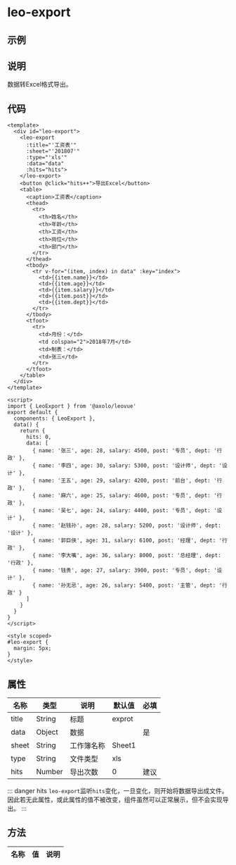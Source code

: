 leo-export
==========

示例
----
<ClientOnly>
  <labs-leo-export/>
</ClientOnly>

说明
----
数据转Excel格式导出。


代码
----
```vue
<template>
  <div id="leo-export">
    <leo-export
      :title="'工资表'"
      :sheet="'201807'"
      :type="'xls'"
      :data="data"
      :hits="hits">
    </leo-export>
    <button @click="hits++">导出Excel</button>
    <table>
      <caption>工资表</caption>
      <thead>
        <tr>
          <th>姓名</th>
          <th>年龄</th>
          <th>工资</th>
          <th>岗位</th>
          <th>部门</th>
        </tr>
      </thead>
      <tbody>
        <tr v-for="(item, index) in data" :key="index">
          <td>{{item.name}}</td>
          <td>{{item.age}}</td>
          <td>{{item.salary}}</td>
          <td>{{item.post}}</td>
          <td>{{item.dept}}</td>
        </tr>
      </tbody>
      <tfoot>
        <tr>
          <td>月份：</td>
          <td colspan="2">2018年7月</td>
          <td>制表：</td>
          <td>张三</td>
        </tr>
      </tfoot>
    </table>
  </div>
</template>

<script>
import { LeoExport } from '@axolo/leovue'
export default {
  components: { LeoExport },
  data() {
    return {
      hits: 0,
      data: [
        { name: '张三', age: 28, salary: 4500, post: '专员', dept: '行政' },
        { name: '李四', age: 30, salary: 5300, post: '设计师', dept: '设计' },
        { name: '王五', age: 29, salary: 4200, post: '前台', dept: '行政' },
        { name: '麻六', age: 25, salary: 4600, post: '专员', dept: '行政' },
        { name: '吴七', age: 24, salary: 4400, post: '专员', dept: '设计' },
        { name: '赵钱孙', age: 28, salary: 5200, post: '设计师', dept: '设计' },
        { name: '郭巨侠', age: 31, salary: 6100, post: '经理', dept: '行政' },
        { name: '李大嘴', age: 36, salary: 8000, post: '总经理', dept: '行政' },
        { name: '钱贵', age: 27, salary: 3900, post: '专员', dept: '设计' },
        { name: '孙无忌', age: 26, salary: 5400, post: '主管', dept: '行政' }
      ]
    }
  }
}
</script>

<style scoped>
#leo-export {
  margin: 5px;
}
</style>
```

属性
----
| 名称  |  类型  |    说明    | 默认值 | 必填 |
| ----- | ------ | ---------- | ------ | ---- |
| title | String | 标题       | exprot |      |
| data  | Object | 数据       |        | 是   |
| sheet | String | 工作簿名称 | Sheet1 |      |
| type  | String | 文件类型   | xls    |      |
| hits  | Number | 导出次数   | 0      | 建议 |

::: danger hits
`leo-export`监听`hits`变化，一旦变化，则开始将数据导出成文件。
因此若无此属性，或此属性的值不被改变，组件虽然可以正常展示，但不会实现导出。
:::

方法
----
|  名称  |      值      |            说明            |
| ------ | ------------ | -------------------------- |
